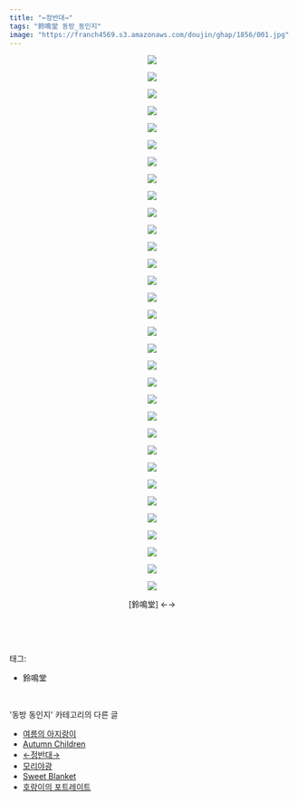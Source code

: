 ```yaml
---
title: "←정반대→"
tags: "鈴鳴堂 동방_동인지"
image: "https://franch4569.s3.amazonaws.com/doujin/ghap/1856/001.jpg"
---
```

<div class="article">
<p style="text-align: center; clear: none; float: none;"><img src="{{ site.imgserver2 }}/ghap/1856/001.jpg"/></p>
<p style="text-align: center; clear: none; float: none;"><img src="{{ site.imgserver2 }}/ghap/1856/002.jpg"/></p>
<p style="text-align: center; clear: none; float: none;"><img src="{{ site.imgserver2 }}/ghap/1856/003.jpg"/></p>
<p style="text-align: center; clear: none; float: none;"><img src="{{ site.imgserver2 }}/ghap/1856/004.jpg"/></p>
<p style="text-align: center; clear: none; float: none;"><img src="{{ site.imgserver2 }}/ghap/1856/005.jpg"/></p>
<p style="text-align: center; clear: none; float: none;"><img src="{{ site.imgserver2 }}/ghap/1856/006.jpg"/></p>
<p style="text-align: center; clear: none; float: none;"><img src="{{ site.imgserver2 }}/ghap/1856/007.jpg"/></p>
<p style="text-align: center; clear: none; float: none;"><img src="{{ site.imgserver2 }}/ghap/1856/008.jpg"/></p>
<p style="text-align: center; clear: none; float: none;"><img src="{{ site.imgserver2 }}/ghap/1856/009.jpg"/></p>
<p style="text-align: center; clear: none; float: none;"><img src="{{ site.imgserver2 }}/ghap/1856/010.jpg"/></p>
<p style="text-align: center; clear: none; float: none;"><img src="{{ site.imgserver2 }}/ghap/1856/011.jpg"/></p>
<p style="text-align: center; clear: none; float: none;"><img src="{{ site.imgserver2 }}/ghap/1856/012.jpg"/></p>
<p style="text-align: center; clear: none; float: none;"><img src="{{ site.imgserver2 }}/ghap/1856/013.jpg"/></p>
<p style="text-align: center; clear: none; float: none;"><img src="{{ site.imgserver2 }}/ghap/1856/014.jpg"/></p>
<p style="text-align: center; clear: none; float: none;"><img src="{{ site.imgserver2 }}/ghap/1856/015.jpg"/></p>
<p style="text-align: center; clear: none; float: none;"><img src="{{ site.imgserver2 }}/ghap/1856/016.jpg"/></p>
<p style="text-align: center; clear: none; float: none;"><img src="{{ site.imgserver2 }}/ghap/1856/017.jpg"/></p>
<p style="text-align: center; clear: none; float: none;"><img src="{{ site.imgserver2 }}/ghap/1856/018.jpg"/></p>
<p style="text-align: center; clear: none; float: none;"><img src="{{ site.imgserver2 }}/ghap/1856/019.jpg"/></p>
<p style="text-align: center; clear: none; float: none;"><img src="{{ site.imgserver2 }}/ghap/1856/020.jpg"/></p>
<p style="text-align: center; clear: none; float: none;"><img src="{{ site.imgserver2 }}/ghap/1856/021.jpg"/></p>
<p style="text-align: center; clear: none; float: none;"><img src="{{ site.imgserver2 }}/ghap/1856/022.jpg"/></p>
<p style="text-align: center; clear: none; float: none;"><img src="{{ site.imgserver2 }}/ghap/1856/023.jpg"/></p>
<p style="text-align: center; clear: none; float: none;"><img src="{{ site.imgserver2 }}/ghap/1856/024.jpg"/></p>
<p style="text-align: center; clear: none; float: none;"><img src="{{ site.imgserver2 }}/ghap/1856/025.jpg"/></p>
<p style="text-align: center; clear: none; float: none;"><img src="{{ site.imgserver2 }}/ghap/1856/026.jpg"/></p>
<p style="text-align: center; clear: none; float: none;"><img src="{{ site.imgserver2 }}/ghap/1856/027.jpg"/></p>
<p style="text-align: center; clear: none; float: none;"><img src="{{ site.imgserver2 }}/ghap/1856/028.jpg"/></p>
<p style="text-align: center; clear: none; float: none;"><img src="{{ site.imgserver2 }}/ghap/1856/029.jpg"/></p>
<p style="text-align: center; clear: none; float: none;"><img src="{{ site.imgserver2 }}/ghap/1856/030.jpg"/></p>
<p style="text-align: center; clear: none; float: none;"><img src="{{ site.imgserver2 }}/ghap/1856/031.jpg"/></p>
<p style="text-align: center; clear: none; float: none;"><img src="{{ site.imgserver2 }}/ghap/1856/032.jpg"/></p>
<p style="text-align: center; clear: none; float: none;">[鈴鳴堂] ←→</p>
<p><br/></p>
</div><br/>
<div class="tagTrail">
<p>태그: </p>
<ul>
<li>鈴鳴堂</li>
</ul>
</div><br/>
<div class="another">
<p>'동방 동인지' 카테고리의 다른 글</p>
<ul>
<li><a href="/ghap_1858">여름의 아지랑이</a></li>
<li><a href="/ghap_1857">Autumn Children</a></li>
<li><a href="/ghap_1856">←정반대→</a></li>
<li><a href="/ghap_1855">모리야광</a></li>
<li><a href="/ghap_1854">Sweet Blanket</a></li>
<li><a href="/ghap_1853">호랑이의 포트레이트</a></li>
</ul>
</div><br/>
<div class="cb_module cb_fluid">
<div class="cb_wrt cb_profile">
</div><!-- commentList close -->
</div><br/>
